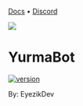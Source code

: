 [Docs](https://www.eyezik.net/yurmabot/docs) • [Discord](https://discord.gg/gGApA6u5VQ)

![](https://i.imgur.com/dDfWZso.png)

# YurmaBot

[![version](https://img.shields.io/badge/version-1.2-purple.svg)](https://semver.org)

By: EyezikDev


 

